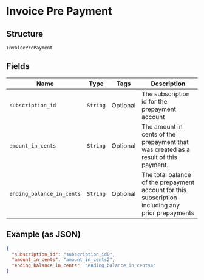 
# Invoice Pre Payment

## Structure

`InvoicePrePayment`

## Fields

| Name | Type | Tags | Description |
|  --- | --- | --- | --- |
| `subscription_id` | `String` | Optional | The subscription id for the prepayment account |
| `amount_in_cents` | `String` | Optional | The amount in cents of the prepayment that was created as a result of this payment. |
| `ending_balance_in_cents` | `String` | Optional | The total balance of the prepayment account for this subscription including any prior prepayments |

## Example (as JSON)

```json
{
  "subscription_id": "subscription_id0",
  "amount_in_cents": "amount_in_cents2",
  "ending_balance_in_cents": "ending_balance_in_cents4"
}
```

